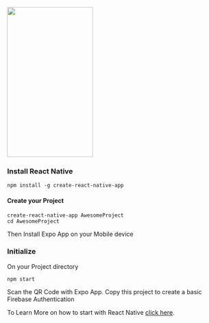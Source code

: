 <img src="https://firebasestorage.googleapis.com/v0/b/auth-8d988.appspot.com/o/firebaseauth.jpeg?alt=media&token=f8095c49-a3ec-47a0-b933-c4a2f2257bfa" width="200" height="350" />

### Install React Native
```
npm install -g create-react-native-app
```


#### Create your Project
```
create-react-native-app AwesomeProject
cd AwesomeProject
```
Then Install Expo App on your Mobile device


### Initialize
On your Project directory
```
npm start
```
Scan the QR Code with Expo App.
Copy this project to create a basic Firebase Authentication


To Learn More on how to start with React Native [click here](https://facebook.github.io/react-native/docs/getting-started.html).
